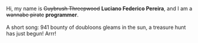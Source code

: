 Hi, my name is ~~Guybrush Threepwood~~ **Luciano Federico Pereira**, and I am a ~~wannabe pirate~~ **programmer**.<br><br>A short song: 941 bounty of doubloons gleams in the sun, a treasure hunt has just begun! Arrr!
